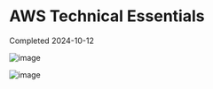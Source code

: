 # AWS Technical Essentials
Completed 2024-10-12



![image](https://github.com/user-attachments/assets/3161c8db-401a-4731-8ad0-a0d56ef140fd)


![image](https://github.com/user-attachments/assets/99d00286-15f2-484c-a0d3-7cc00c9350f7)

